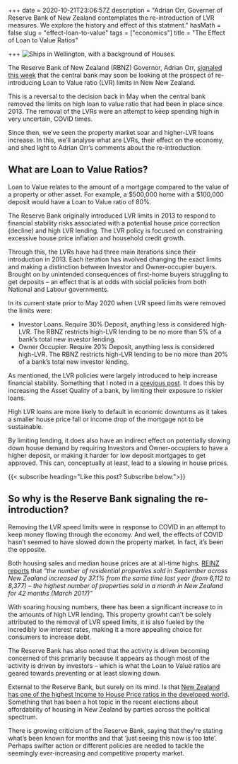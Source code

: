 +++
date = 2020-10-21T23:06:57Z
description = "Adrian Orr, Governer of Reserve Bank of New Zealand contemplates the re-introduction of LVR measures. We explore the history and effect of this statment."
hasMath = false
slug = "effect-loan-to-value"
tags = ["economics"]
title = "The Effect of Loan to Value Ratios"

+++
![Ships in Wellington, with a background of Houses.](/static/graphs/ships-in-the-bay-in-wellington-new-zealand.jpg)

The Reserve Bank of New Zealand (RBNZ) Governor, Adrian Orr, [signaled this week](https://www.interest.co.nz/news/107616/adrian-orr-says-rbnz-seeing-early-signs-house-prices-being-driven-high-leverage-loans) that the central bank may soon be looking at the prospect of re-introducing Loan to Value ratio (LVR) limits in New New Zealand.

This is a reversal to the decision back in May when the central bank removed the limits on high loan to value ratio that had been in place since 2013. The removal of the LVRs were an attempt to keep spending high in very uncertain, COVID times.

Since then, we’ve seen the property market soar and higher-LVR loans increase. In this, we’ll analyse what are LVRs, their effect on the economy, and shed light to Adrian Orr’s comments about the re-introduction.

## What are Loan to Value Ratios?

Loan to Value relates to the amount of a mortgage compared to the value of a property or other asset. For example, a $500,000 home with a $100,000 deposit would have a Loan to Value ratio of 80%.

The Reserve Bank originally introduced LVR limits in 2013 to respond to financial stability risks associated with a potential house price correction (decline) and high LVR lending. The LVR policy is focused on constraining excessive house price inflation and household credit growth.

Through this, the LVRs have had three main iterations since their introduction in 2013. Each iteration has involved changing the exact limits and making a distinction between Investor and Owner-occupier buyers. Brought on by unintended consequences of first-home buyers struggling to get deposits – an effect that is at odds with social policies from both National and Labour governments.

In its current state prior to May 2020 when LVR speed limits were removed the limits were:

* Investor Loans. Require 30% Deposit, anything less is considered high-LVR. The RBNZ restricts high-LVR lending to be no more than 5% of a bank’s total new investor lending.
* Owner Occupier. Require 20% Deposit, anything less is considered high-LVR. The RBNZ restricts high-LVR lending to be no more than 20% of a bank’s total new investor lending.

As mentioned, the LVR policies were largely introduced to help increase financial stability. Something that I noted in a [previous post](https://jamesmalcolm.me/posts/nz-gdp-update/). It does this by increasing the Asset Quality of a bank, by limiting their exposure to riskier loans.

High LVR loans are more likely to default in economic downturns as it takes a smaller house price fall or income drop of the mortgage not to be sustainable.

By limiting lending, it does also have an indirect effect on potentially slowing down house demand by requiring Investors and Owner-occupiers to have a higher deposit, or making it harder for low deposit mortgages to get approved. This can, conceptually at least, lead to a slowing in house prices.

{{< subscribe  heading="Like this post? Subscribe below.">}}

## So why is the Reserve Bank signaling the re-introduction?

Removing the LVR speed limits were in response to COVID in an attempt to keep money flowing through the economy. And well, the effects of COVID hasn’t seemed to have slowed down the property market. In fact, it’s been the opposite.

Both housing sales and median house prices are at all-time highs. [REINZ reports](https://www.reinz.co.nz/Media/Default/Statistic%20Documents/2020/September/REINZ%20Residential%20Press%20Release%20-%20September%202020.pdf) that _“the number of residential properties sold in September across New Zealand increased by 37.1% from the same time last year (from 6,112 to 8,377) – the highest number of properties sold in a month in New Zealand for 42 months (March 2017)”_

With soaring housing numbers, there has been a significant increase to in the amounts of high LVR lending. This property growht can't be solely attributed to the removal of LVR speed limits, it is also fueled by the incredibly low interest rates, making it a more appealing choice for consumers to increase debt.

The Reserve Bank has also noted that the activity is driven becoming concerned of this primarily because it appears as though most of the activity is driven by investors – which is what the Loan to Value ratios are geared towards preventing or at least slowing down.

External to the Reserve Bank, but surely on its mind. Is that [New Zealand has one of the highest Income to House Price ratios in the developed world](https://data.oecd.org/price/housing-prices.htm). Something that has been a hot topic in the recent elections about affordability of housing in New Zealand by parties across the political spectrum.

There is growing criticism of the Reserve Bank, saying that they’re stating what’s been known for months and that ‘just seeing this now is too late’. Perhaps swifter action or different policies are needed to tackle the seemingly ever-increasing and competitive property market.